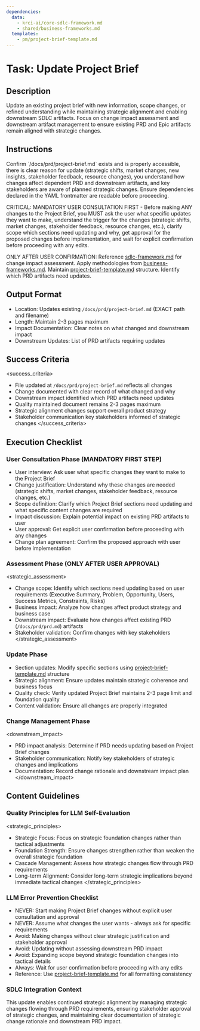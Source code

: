 ```yaml
---
dependencies:
  data:
    - krci-ai/core-sdlc-framework.md
    - shared/business-frameworks.md
  templates:
    - pm/project-brief-template.md
---
```


# Task: Update Project Brief

## Description

Update an existing project brief with new information, scope changes, or refined understanding while maintaining strategic alignment and enabling downstream SDLC artifacts. Focus on change impact assessment and downstream artifact management to ensure existing PRD and Epic artifacts remain aligned with strategic changes.

## Instructions

<instructions>
Confirm `/docs/prd/project-brief.md` exists and is properly accessible, there is clear reason for update (strategic shifts, market changes, new insights, stakeholder feedback, resource changes), you understand how changes affect dependent PRD and downstream artifacts, and key stakeholders are aware of planned strategic changes. Ensure dependencies declared in the YAML frontmatter are readable before proceeding.

CRITICAL: MANDATORY USER CONSULTATION FIRST - Before making ANY changes to the Project Brief, you MUST ask the user what specific updates they want to make, understand the trigger for the changes (strategic shifts, market changes, stakeholder feedback, resource changes, etc.), clarify scope which sections need updating and why, get approval for the proposed changes before implementation, and wait for explicit confirmation before proceeding with any edits.

ONLY AFTER USER CONFIRMATION: Reference [sdlc-framework.md](./.krci-ai/data/krci-ai/core-sdlc-framework.md) for change impact assessment. Apply methodologies from [business-frameworks.md](./.krci-ai/data/business-frameworks.md). Maintain [project-brief-template.md](./.krci-ai/templates/project-brief-template.md) structure. Identify which PRD artifacts need updates.
</instructions>

## Output Format

- Location: Updates existing `/docs/prd/project-brief.md` (EXACT path and filename)
- Length: Maintain 2-3 pages maximum
- Impact Documentation: Clear notes on what changed and downstream impact
- Downstream Updates: List of PRD artifacts requiring updates

## Success Criteria

<success_criteria>
- File updated at `/docs/prd/project-brief.md` reflects all changes
- Change documented with clear record of what changed and why
- Downstream impact identified which PRD artifacts need updates
- Quality maintained document remains 2-3 pages maximum
- Strategic alignment changes support overall product strategy
- Stakeholder communication key stakeholders informed of strategic changes
</success_criteria>

## Execution Checklist

### User Consultation Phase (MANDATORY FIRST STEP)

- User interview: Ask user what specific changes they want to make to the Project Brief
- Change justification: Understand why these changes are needed (strategic shifts, market changes, stakeholder feedback, resource changes, etc.)
- Scope definition: Clarify which Project Brief sections need updating and what specific content changes are required
- Impact discussion: Explain potential impact on existing PRD artifacts to user
- User approval: Get explicit user confirmation before proceeding with any changes
- Change plan agreement: Confirm the proposed approach with user before implementation

### Assessment Phase (ONLY AFTER USER APPROVAL)

<strategic_assessment>
- Change scope: Identify which sections need updating based on user requirements (Executive Summary, Problem, Opportunity, Users, Success Metrics, Constraints, Risks)
- Business impact: Analyze how changes affect product strategy and business case
- Downstream impact: Evaluate how changes affect existing PRD (`/docs/prd/prd.md`) artifacts
- Stakeholder validation: Confirm changes with key stakeholders
</strategic_assessment>

### Update Phase

- Section updates: Modify specific sections using [project-brief-template.md](./.krci-ai/templates/project-brief-template.md) structure
- Strategic alignment: Ensure updates maintain strategic coherence and business focus
- Quality check: Verify updated Project Brief maintains 2-3 page limit and foundation quality
- Content validation: Ensure all changes are properly integrated

### Change Management Phase

<downstream_impact>
- PRD impact analysis: Determine if PRD needs updating based on Project Brief changes
- Stakeholder communication: Notify key stakeholders of strategic changes and implications
- Documentation: Record change rationale and downstream impact plan
</downstream_impact>

## Content Guidelines

### Quality Principles for LLM Self-Evaluation

<strategic_principles>
- Strategic Focus: Focus on strategic foundation changes rather than tactical adjustments
- Foundation Strength: Ensure changes strengthen rather than weaken the overall strategic foundation
- Cascade Management: Assess how strategic changes flow through PRD requirements
- Long-term Alignment: Consider long-term strategic implications beyond immediate tactical changes
</strategic_principles>

### LLM Error Prevention Checklist

- NEVER: Start making Project Brief changes without explicit user consultation and approval
- NEVER: Assume what changes the user wants - always ask for specific requirements
- Avoid: Making changes without clear strategic justification and stakeholder approval
- Avoid: Updating without assessing downstream PRD impact
- Avoid: Expanding scope beyond strategic foundation changes into tactical details
- Always: Wait for user confirmation before proceeding with any edits
- Reference: Use [project-brief-template.md](./.krci-ai/templates/project-brief-template.md) for all formatting consistency

### SDLC Integration Context

This update enables continued strategic alignment by managing strategic changes flowing through PRD requirements, ensuring stakeholder approval of strategic changes, and maintaining clear documentation of strategic change rationale and downstream PRD impact.
